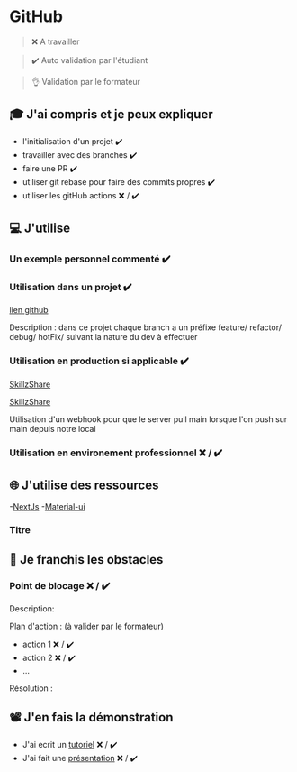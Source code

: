 # GitHub

> ❌ A travailler

> ✔️ Auto validation par l'étudiant

> 👌 Validation par le formateur

## 🎓 J'ai compris et je peux expliquer

- l'initialisation d'un projet ✔️
- travailler avec des branches ✔️
- faire une PR ✔️
- utiliser git rebase pour faire des commits propres ✔️
- utiliser les gitHub actions ❌ / ✔️

## 💻 J'utilise

### Un exemple personnel commenté ✔️


### Utilisation dans un projet ✔️

[lien github](https://github.com/guigzzz31/vitrine-next-material-ui)

Description :
dans ce projet chaque branch a un préfixe feature/ refactor/ debug/ hotFix/ suivant la nature du dev à effectuer

### Utilisation en production si applicable ✔️

[SkillzShare](https://github.com/WildCodeSchool/2020-11-wns-remote2-groupe5-projet)

[SkillzShare](https://skillzshare.wns.wilders.dev/)

Utilisation d'un webhook pour que le server pull main lorsque l'on push sur main depuis notre local

### Utilisation en environement professionnel ❌ / ✔️

## 🌐 J'utilise des ressources

-[NextJs](https://nextjs.org/) 
-[Material-ui](https://material-ui.com/getting-started/installation/)
### Titre

## 🚧 Je franchis les obstacles

### Point de blocage ❌ / ✔️

Description:

Plan d'action : (à valider par le formateur)

- action 1 ❌ / ✔️
- action 2 ❌ / ✔️
- ...

Résolution :

## 📽️ J'en fais la démonstration

- J'ai ecrit un [tutoriel](...) ❌ / ✔️
- J'ai fait une [présentation](...) ❌ / ✔️
